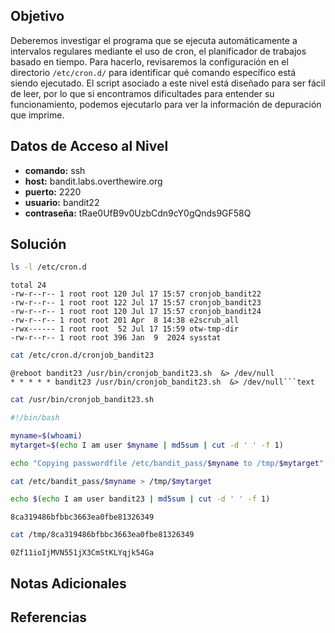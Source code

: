 ## Objetivo
Deberemos investigar el programa que se ejecuta automáticamente a intervalos regulares mediante el uso de cron, el planificador de trabajos basado en tiempo. Para hacerlo, revisaremos la configuración en el directorio `/etc/cron.d/` para identificar qué comando específico está siendo ejecutado. El script asociado a este nivel está diseñado para ser fácil de leer, por lo que si encontramos dificultades para entender su funcionamiento, podemos ejecutarlo para ver la información de depuración que imprime.

## Datos de Acceso al Nivel
- **comando:** ssh
- **host:** bandit.labs.overthewire.org
- **puerto:** 2220
- **usuario:** bandit22
- **contraseña:** tRae0UfB9v0UzbCdn9cY0gQnds9GF58Q

## Solución
```bash
ls -l /etc/cron.d
```
```text
total 24
-rw-r--r-- 1 root root 120 Jul 17 15:57 cronjob_bandit22
-rw-r--r-- 1 root root 122 Jul 17 15:57 cronjob_bandit23
-rw-r--r-- 1 root root 120 Jul 17 15:57 cronjob_bandit24
-rw-r--r-- 1 root root 201 Apr  8 14:38 e2scrub_all
-rwx------ 1 root root  52 Jul 17 15:59 otw-tmp-dir
-rw-r--r-- 1 root root 396 Jan  9  2024 sysstat
```
```bash
cat /etc/cron.d/cronjob_bandit23
```
```text
@reboot bandit23 /usr/bin/cronjob_bandit23.sh  &> /dev/null
* * * * * bandit23 /usr/bin/cronjob_bandit23.sh  &> /dev/null```text
```
```bash
cat /usr/bin/cronjob_bandit23.sh
```
```bash
#!/bin/bash

myname=$(whoami)
mytarget=$(echo I am user $myname | md5sum | cut -d ' ' -f 1)

echo "Copying passwordfile /etc/bandit_pass/$myname to /tmp/$mytarget"

cat /etc/bandit_pass/$myname > /tmp/$mytarget
```
```bash
echo $(echo I am user bandit23 | md5sum | cut -d ' ' -f 1)
```
```text
8ca319486bfbbc3663ea0fbe81326349
```
```bash
cat /tmp/8ca319486bfbbc3663ea0fbe81326349
```
```text
0Zf11ioIjMVN551jX3CmStKLYqjk54Ga
```

## Notas Adicionales


## Referencias
